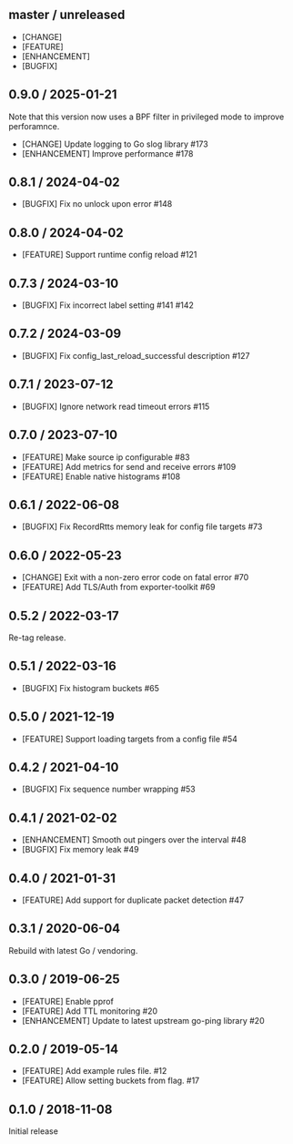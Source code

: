 ## master / unreleased

* [CHANGE]
* [FEATURE]
* [ENHANCEMENT]
* [BUGFIX]

## 0.9.0 / 2025-01-21

Note that this version now uses a BPF filter in privileged mode to improve perforamnce.

* [CHANGE] Update logging to Go slog library #173
* [ENHANCEMENT] Improve performance #178

## 0.8.1 / 2024-04-02

* [BUGFIX] Fix no unlock upon error #148

## 0.8.0 / 2024-04-02

* [FEATURE] Support runtime config reload #121

## 0.7.3 / 2024-03-10

* [BUGFIX] Fix incorrect label setting #141 #142

## 0.7.2 / 2024-03-09

* [BUGFIX] Fix config_last_reload_successful description #127

## 0.7.1 / 2023-07-12

* [BUGFIX] Ignore network read timeout errors #115

## 0.7.0 / 2023-07-10

* [FEATURE] Make source ip configurable #83
* [FEATURE] Add metrics for send and receive errors #109
* [FEATURE] Enable native histograms  #108

## 0.6.1 / 2022-06-08

* [BUGFIX] Fix RecordRtts memory leak for config file targets #73

## 0.6.0 / 2022-05-23

* [CHANGE] Exit with a non-zero error code on fatal error #70
* [FEATURE] Add TLS/Auth from exporter-toolkit #69

## 0.5.2 / 2022-03-17

Re-tag release.

## 0.5.1 / 2022-03-16

* [BUGFIX] Fix histogram buckets #65

## 0.5.0 / 2021-12-19

* [FEATURE] Support loading targets from a config file #54

## 0.4.2 / 2021-04-10

* [BUGFIX] Fix sequence number wrapping #53

## 0.4.1 / 2021-02-02

* [ENHANCEMENT] Smooth out pingers over the interval #48
* [BUGFIX] Fix memory leak #49

## 0.4.0 / 2021-01-31

* [FEATURE] Add support for duplicate packet detection #47

## 0.3.1 / 2020-06-04

Rebuild with latest Go / vendoring.

## 0.3.0 / 2019-06-25

* [FEATURE] Enable pprof
* [FEATURE] Add TTL monitoring #20
* [ENHANCEMENT] Update to latest upstream go-ping library #20

## 0.2.0 / 2019-05-14

* [FEATURE] Add example rules file. #12
* [FEATURE] Allow setting buckets from flag. #17

## 0.1.0 / 2018-11-08

Initial release
